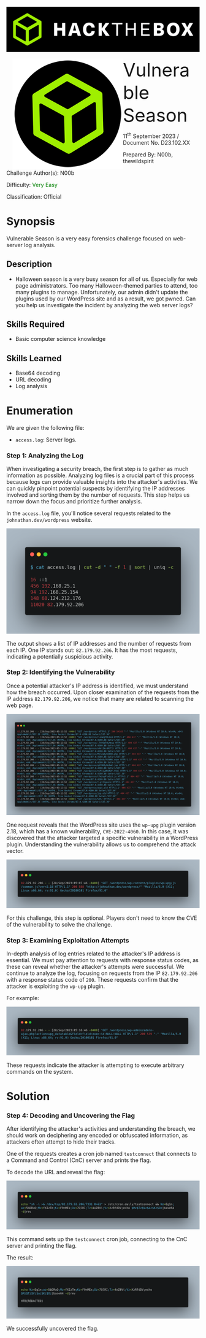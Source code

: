 ![](assets/banner.png)

<img src='assets/htb.png' style='margin-left: 20px; zoom: 80%;' align=left /> <font size='10'>Vulnerable Season</font>

11<sup>th</sup> September 2023 / Document No. D23.102.XX

Prepared By: N00b, thewildspirit

Challenge Author(s): N00b

Difficulty: <font color=green>Very Easy</font>

Classification: Official

# Synopsis

Vulnerable Season is a very easy forensics challenge focused on web-server log analysis.

## Description

* Halloween season is a very busy season for all of us. Especially for web page administrators. Too many Halloween-themed parties to attend, too many plugins to manage. Unfortunately, our admin didn't update the plugins used by our WordPress site and as a result, we got pwned. Can you help us investigate the incident by analyzing the web server logs?

## Skills Required

* Basic computer science knowledge

## Skills Learned

* Base64 decoding
* URL decoding
* Log analysis

# Enumeration

We are given the following file:
* `access.log`: Server logs.

### Step 1: Analyzing the Log

When investigating a security breach, the first step is to gather as much information as possible. Analyzing log files is a crucial part of this process because logs can provide valuable insights into the attacker's activities. We can quickly pinpoint potential suspects by identifying the IP addresses involved and sorting them by the number of requests. This step helps us narrow down the focus and prioritize further analysis.

In the `access.log` file, you'll notice several requests related to the `johnathan.dev/wordpress` website.

![](assets/bash.png)

The output shows a list of IP addresses and the number of requests from each IP. One IP stands out: `82.179.92.206`. It has the most requests, indicating a potentially suspicious activity.

### Step 2: Identifying the Vulnerability

Once a potential attacker's IP address is identified, we must understand how the breach occurred. Upon closer examination of the requests from the IP address `82.179.92.206`, we notice that many are related to scanning the web page.

![](assets/dirbusting)

One request reveals that the WordPress site uses the `wp-upg` plugin version 2.18, which has a known vulnerability, `CVE-2022-4060`. 
In this case, it was discovered that the attacker targeted a specific vulnerability in a WordPress plugin. Understanding the vulnerability allows us to comprehend the attack vector.

![](assets/step2.png)

For this challenge, this step is optional. Players don't need to know the CVE of the vulnerability to solve the challenge.

### Step 3: Examining Exploitation Attempts

In-depth analysis of log entries related to the attacker's IP address is essential. We must pay attention to requests with response status codes, as these can reveal whether the attacker's attempts were successful. 
We continue to analyze the log, focusing on requests from the IP `82.179.92.206` with a response status code of `200`. These requests confirm that the attacker is exploiting the `wp-upg` plugin.

For example:

![](assets/step3.png)

These requests indicate the attacker is attempting to execute arbitrary commands on the system.

# Solution

### Step 4: Decoding and Uncovering the Flag

After identifying the attacker's activities and understanding the breach, we should work on deciphering any encoded or obfuscated information, as attackers often attempt to hide their tracks.

One of the requests creates a cron job named `testconnect` that connects to a Command and Control (CnC) server and prints the flag.

To decode the URL and reveal the flag:

![](assets/step4.png)

This command sets up the `testconnect` cron job, connecting to the CnC server and printing the flag.

The result:

![](assets/flag.png)

We successfully uncovered the flag.
